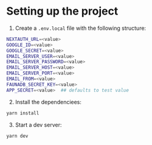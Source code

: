 # Setting up the project

1. Create a `.env.local` file with the following structure:

```sh
NEXTAUTH_URL=<value>
GOOGLE_ID=<value>
GOOGLE_SECRET=<value>
EMAIL_SERVER_USER=<value>
EMAIL_SERVER_PASSWORD=<value>
EMAIL_SERVER_HOST=<value>
EMAIL_SERVER_PORT=<value>
EMAIL_FROM=<value>
FAUNADB_SECRET_KEY=<value>
APP_SECRET=<value>  ## defaults to test value
```

2. Install the dependenciees:
```sh
yarn install
```
3. Start a dev server:
```sh
yarn dev
```
